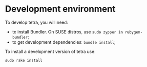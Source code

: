 # Development environment

To develop tetra, you will need:
 * to install Bundler. On SUSE distros, use `sudo zypper in rubygem-bundler`;
 * to get development dependencies: `bundle install`;

To install a development version of tetra use:

```
sudo rake install
```